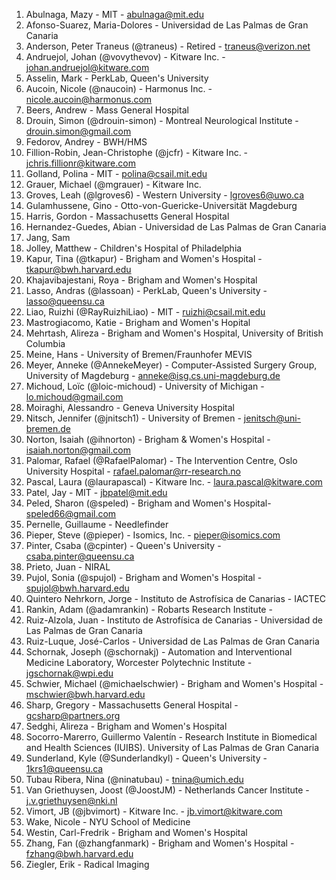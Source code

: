 <!-- PLEASE DO NOT EDIT THIS FILE: IT IS MAINTAINED BY THE ORGANIZERS BASED ON ACTUAL REGISTRATIONS -->

1. Abulnaga, Mazy - MIT - abulnaga@mit.edu
1. Afonso-Suarez, Maria-Dolores - Universidad de Las Palmas de Gran Canaria
1. Anderson, Peter Traneus (@traneus) - Retired - traneus@verizon.net
1. Andruejol, Johan (@vovythevov) - Kitware Inc. - johan.andruejol@kitware.com
1. Asselin, Mark - PerkLab, Queen's University
1. Aucoin, Nicole (@naucoin) - Harmonus Inc. - nicole.aucoin@harmonus.com
1. Beers, Andrew - Mass General Hospital
1. Drouin, Simon (@drouin-simon) - Montreal Neurological Institute - drouin.simon@gmail.com
1. Fedorov, Andrey - BWH/HMS
1. Fillion-Robin, Jean-Christophe (@jcfr) - Kitware Inc. - jchris.fillionr@kitware.com
1. Golland, Polina - MIT - polina@csail.mit.edu
1. Grauer, Michael (@mgrauer) - Kitware Inc.
1. Groves, Leah (@lgroves6) - Western University - lgroves6@uwo.ca
1. Gulamhussene, Gino - Otto-von-Guericke-Universität Magdeburg
1. Harris, Gordon - Massachusetts General Hospital
1. Hernandez-Guedes, Abian - Universidad de Las Palmas de Gran Canaria
1. Jang, Sam
1. Jolley, Matthew - Children's Hospital of Philadelphia
1. Kapur, Tina (@tkapur) - Brigham and Women's Hospital - tkapur@bwh.harvard.edu
1. Khajavibajestani, Roya - Brigham and Women's Hospital
1. Lasso, Andras (@lassoan) - PerkLab, Queen's University - lasso@queensu.ca
1. Liao, Ruizhi (@RayRuizhiLiao) - MIT - ruizhi@csail.mit.edu
1. Mastrogiacomo, Katie - Brigham and Women's Hopital
1. Mehrtash, Alireza - Brigham and Women's Hospital, University of British Columbia
1. Meine, Hans - University of Bremen/Fraunhofer MEVIS
1. Meyer, Anneke (@AnnekeMeyer) - Computer-Assisted Surgery Group, University of Magdeburg - anneke@isg.cs.uni-magdeburg.de
1. Michoud, Loïc (@loic-michoud) - University of Michigan - lo.michoud@gmail.com
1. Moiraghi, Alessandro - Geneva University Hospital
1. Nitsch, Jennifer (@jnitsch1) - University of Bremen - jenitsch@uni-bremen.de
1. Norton, Isaiah (@ihnorton) - Brigham & Women's Hospital - isaiah.norton@gmail.com
1. Palomar, Rafael (@RafaelPalomar) - The Intervention Centre, Oslo University Hospital - rafael.palomar@rr-research.no
1. Pascal, Laura (@laurapascal) - Kitware Inc. - laura.pascal@kitware.com
1. Patel, Jay - MIT - jbpatel@mit.edu
1. Peled, Sharon (@speled) - Brigham and Women's Hospital- speled66@gmail.com
1. Pernelle, Guillaume - Needlefinder
1. Pieper, Steve (@pieper) - Isomics, Inc. - pieper@isomics.com
1. Pinter, Csaba (@cpinter) - Queen's University - csaba.pinter@queensu.ca
1. Prieto, Juan - NIRAL
1. Pujol, Sonia (@spujol) - Brigham and Women's Hospital - spujol@bwh.harvard.edu
1. Quintero Nehrkorn, Jorge - Instituto de Astrofísica de Canarias - IACTEC
1. Rankin, Adam (@adamrankin) - Robarts Research Institute -
1. Ruiz-Alzola, Juan - Instituto de Astrofísica de Canarias - Universidad de Las Palmas de Gran Canaria
1. Ruiz-Luque, José-Carlos - Universidad de Las Palmas de Gran Canaria
1. Schornak, Joseph (@schornakj) - Automation and Interventional Medicine Laboratory, Worcester Polytechnic Institute - jgschornak@wpi.edu
1. Schwier, Michael (@michaelschwier) - Brigham and Women's Hospital - mschwier@bwh.harvard.edu
1. Sharp, Gregory - Massachusetts General Hospital - gcsharp@partners.org
1. Sedghi, Alireza  - Brigham and Women's Hospital
1. Socorro-Marerro, Guillermo Valentín - Research Institute in Biomedical and Health Sciences (IUIBS). University of Las Palmas de Gran Canaria
1. Sunderland, Kyle (@Sunderlandkyl) - Queen's University - 1krs1@queensu.ca
1. Tubau Ribera, Nina (@ninatubau) - tnina@umich.edu
1. Van Griethuysen, Joost (@JoostJM) - Netherlands Cancer Institute - j.v.griethuysen@nki.nl
1. Vimort, JB (@jbvimort) - Kitware Inc. - jb.vimort@kitware.com
1. Wake, Nicole - NYU School of Medicine
1. Westin, Carl-Fredrik - Brigham and Women's Hospital
1. Zhang, Fan (@zhangfanmark) - Brigham and Women's Hospital - fzhang@bwh.harvard.edu
1. Ziegler, Erik - Radical Imaging
